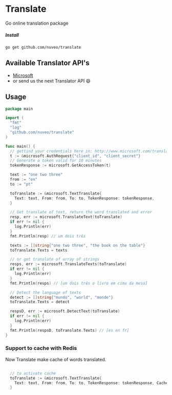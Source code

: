 # Translate
Go online translation package

##### Install
`go get github.com/nuveo/translate`

## Available Translator API's
 * [Microsoft](http://www.microsoft.com/translator/getstarted.aspx)
 * or send us the next Translator API :smile:

## Usage

```go
package main

import (
  "fmt"
  "log"
  "github.com/nuveo/translate"
)

func main() {
  // gettind your credentials here in: http://www.microsoft.com/translator/getstarted.aspx
  t := &microsoft.AuthRequest{"client_id", "client_secret"}
  // Generate a token valid for 10 minutes
  tokenResponse := microsoft.GetAccessToken(t)

  text := "one two three"
  from := "en"
  to := "pt"

  toTranslate := &microsoft.TextTranslate{
	Text: text, From: from, To: to, TokenResponse: tokenResponse,
  }

  // Get translate of text, return the word translated and error
  resp, err := microsoft.TranslateText(toTranslate)
  if err != nil {
	log.Println(err)
  }
  fmt.Println(resp) // um dois três

  texts := []string{"one two three", "the book on the table"}
  toTranslate.Texts = texts

  // or get translate of array of strings
  resps, err := microsoft.TranslateTexts(toTranslate)
  if err != nil {
	log.Println(err)
  }
  fmt.Println(resps) // [um dois três o livro em cima da mesa]

  // Detect the language of texts
  detect := []string{"mundo", "world", "monde"}
  toTranslate.Texts = detect

  respsD, err := microsoft.DetectText(toTranslate)
  if err != nil {
	log.Println(err)
  }
  fmt.Println(respsD, toTranslate.Texts) // [es en fr]
}

```

### Support to cache with Redis

Now Translate make cache of words translated.

```go

  // to activate cache
  toTranslate := &microsoft.TextTranslate{
	Text: text, From: from, To: to, TokenResponse: tokenResponse, Cache: true,
  }

```
